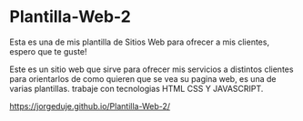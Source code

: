 # Plantilla-Web-2
Esta es una de mis  plantilla de Sitios Web para ofrecer a mis clientes, espero que te guste!

Este es un sitio web que sirve para ofrecer mis servicios a distintos clientes para orientarlos de como quieren que se vea su pagina web, es una de varias plantillas.
trabaje con tecnologias HTML CSS Y JAVASCRIPT.


https://jorgeduje.github.io/Plantilla-Web-2/
